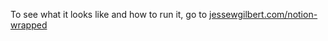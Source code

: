 To see what it looks like and how to run it, go to [jessewgilbert.com/notion-wrapped](https://jessewgilbert.com/notion-wrapped)
